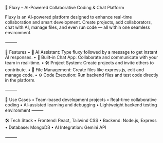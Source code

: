 🚀 Fluxy – AI-Powered Collaborative Coding & Chat Platform

Fluxy is an AI-powered platform designed to enhance real-time collaboration and smart development. Create projects, add collaborators, chat with AI, manage files, and even run code — all within one seamless environment.

⸻

🔧 Features
	•	🧠 AI Assistant: Type fluxy followed by a message to get instant AI responses.
	•	💬 Built-in Chat App: Collaborate and communicate with your team in real-time.
	•	🛠️ Project System: Create projects and invite others to contribute.
	•	📂 File Management: Create files like express.js, edit and manage code.
	•	⚙️ Code Execution: Run backend files and test code directly in the platform.

⸻

📌 Use Cases
	•	Team-based development projects
	•	Real-time collaborative coding
	•	AI-assisted learning and debugging
	•	Lightweight backend testing environment
⸻

🛠️ Tech Stack
	•	Frontend: React, Tailwind CSS
	•	Backend: Node.js, Express
	•	Database: MongoDB
	•	AI Integration: Gemini API 

⸻
